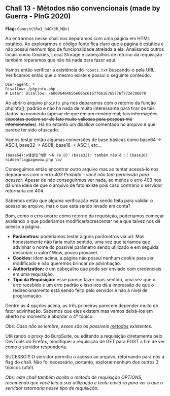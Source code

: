 ## Chall 13 - Métodos não convencionais (made by Guerra - PInG 2020)

**Flag:** `Ganesh{tRu3_h4Ck3R_M@n}`

Ao entrarmos nesse chall nos deparamos com uma página em HTML estático. Ao explorarmos o código fonte fica claro que a página é estática e não possui nenhum tipo de funcionalidade atrelada a ela. Analisando outros locais como Cookies, Local Storage e cabeçalhos de retorno da requisição também reparamos que não há nada para fazer aqui.

Vamos então verificar a existência do `robots.txt` buscando-o pela URL. Verificamos então que o mesmo existe e possui o seguinte conteúdo:

```
User-agent: *
Disallow: /phpinfo.php
# Later: Disallow: /68696464656e666c616770616765776f772e706870
```

Ao abrir o arquivo `phpinfo.php` nos deparamos com o retorno da função phpinfo(); padrão e não há nada de muito interessante para tirar de tais dados no momento (~~apesar de que em um cenário real, tais informações expostas podem ser de fato muito valiosas para pessoas má intencionadas~~). Há no entanto um disallow comentado no arquivo e que parece ter sido ofuscado.

Vamos testar então algumas conversões de base básicas como base64 -> ASCII, base32 -> ASCII, base16 -> ASCII, etc...

`(base64):ν뎸랞뮜^N뾹ﾟ～N (o.O)'`
`(base32): também não é :(`
`(base16): hiddenflagpagewow.php \o/`

Conseguimos então encontrar outro arquivo mas ao tentar acessá-lo nos deparamos com o erro *403 Proibido – você não tem permissão para acessar*. Apesar de não conseguirmos ver nada, ao menos o erro 403 nos dá uma ideia de que o arquivo de fato existe pois caso contrário o servidor retornaria um 404.

Sabemos então que alguma verificação está sendo feita para validar o acesso ao arquivo, mas o que está sendo levado em conta?

Bom, como o erro ocorre como retorno da requisição, poderiamos começar avaliando o que poderiamos modificar/acrescentar nela que talvez nos dê acesso a página.

* **Parâmetros:** poderiamos testar alguns parâmetros via url. Mas honestamente não faria muito sentido, uma vez que teriamos que advinhar o nome do possível parâmetro sendo utilizado e em seguida descobrir o valor? Wow, pouco provável.
* **Cookies:** idem acima, a página não possui nenhum cookie para ser modificado e não queremos brincar de advinhação.
* **Authorization:** é um cabeçalho que pode ser enviado com credenciais em uma requisição.
* **Tipo da Requisição:** esse parece fazer mais sentido, uma vez que o erro recebido é um erro padrão e isso nos dá a impressão de que o redirecionamento está sendo feito pelo servidor e não à nível de programação.

Dentre as 4 opções acima, as três primeiras parecem depender muito do fator advinhação. Sabemos que eles existem mas vamos deixá-los em aberto no momento e abordar o 4º tópico.

*Obs: Caso não se lembre, esses são os possíveis [métodos](https://developer.mozilla.org/pt-BR/docs/Web/HTTP/Methods) existentes.*

Utilizando o proxy do BurpSuite, ou editando a requisição diretamente pelo DevTools do Firefox, modifiquei a requisição de GET para POST a fim de ver como o servidor responderia.

SUCESSO!!! O servidor permitiu o acesso ao arquivo, retornando para nós a flag do chall. Não foi necessário, portanto, explorar nenhum dos outros 3 tópicos (ufa!).

*Obs: este chall também aceita o método de requisição OPTIONS, recomendo que você leia a sua utilização e tente enviá-lo para ver o que o servidor retornaria nesse tipo de requisição.*